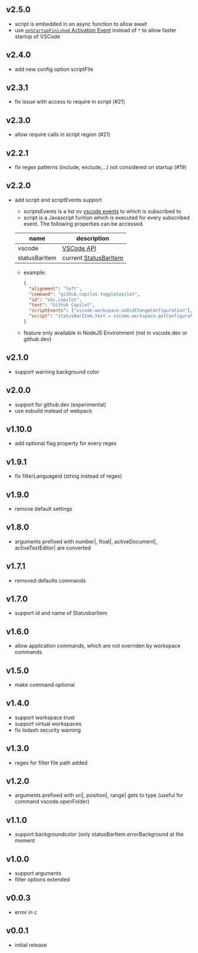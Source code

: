 ## v2.5.0
* script is embedded in an async function to allow await
* use [`onStartupFinished` Activation Event](https://code.visualstudio.com/api/references/activation-events#onStartupFinished) instead of `*` to allow faster startup of VSCode

## v2.4.0
* add new config option scriptFile

## v2.3.1
* fix issue with access to require in script (#21)

## v2.3.0
* allow require calls in script region (#21)

## v2.2.1
* fix regex patterns (include, exclude,...) not considered on startup (#19)

## v2.2.0
* add script and scriptEvents support
  * scriptsEvents is a list ov [vscode events](https://code.visualstudio.com/api/references/vscode-api#Event%3CT%3E) to which is subscribed to
  * script is a Javascript funtion which is executed for every subscribed event. The following properties can be accessed.

  | name | description |
  | - | - |
  | vscode | [VSCode API](https://code.visualstudio.com/api/references/vscode-api) |
  | statusBarItem | current [StatusBarItem](https://code.visualstudio.com/api/references/vscode-api#StatusBarItem) |
  * example:

    ```json
    {
      "alignment": "left",
      "command": "github.copilot.toggleCopilot",
      "id": "sbc.copilot",
      "text": "Github Copilot",
      "scriptEvents": ["vscode.workspace.onDidChangeConfiguration"],
      "script": "statusBarItem.text = vscode.workspace.getConfiguration('github.copilot.inlineSuggest').enable ? '$(github)' : '$(github-inverted)'"
    }

    ```
  * feature only available in NodeJS Environment (not in vscode.dev or github.dev)

## v2.1.0
* support warning background color

## v2.0.0
* support for github.dev (experimental)
* use esbuild instead of webpack


## v1.10.0
* add optional flag property for every regex


## v1.9.1
* fix filterLanguageid (string instead of regex)

## v1.9.0
* remove default settings


## v1.8.0
* arguments prefixed with number|, float|, activeDocument|, activeTextEditor| are converted

## v1.7.1
* removed defaults commands

## v1.7.0
* support id and name of StatusbarItem

## v1.6.0
* allow application commands, which are not overriden by workspace commands
## v1.5.0
* make command optional
## v1.4.0
* support workspace trust
* support virtual workspaces
* fix lodash security warning

## v1.3.0
* regex for filter file path added

## v1.2.0
* arguments prefixed with uri|, position|, range| gets to type (useful for command vscode.openFolder)

## v1.1.0
* support backgroundcolor (only statusBarItem.errorBackground at the moment

## v1.0.0
* support arguments
* filter options extended

## v0.0.3
* error in c

## v0.0.1
* initial release